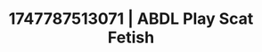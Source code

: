 ---
categories:
- Alt aesthetic girls
- Naughty librarian
- AI sensuality
- Real amateur
- Candlelit scenes
image: /assets/images/1747787513071.jpg
layout: post
seo:
  description: Featured content with sensual Scat Fetish, ABDL Play. HD images available.
  keywords: Scat Fetish, ABDL Play
  og_image: /assets/images/1747787513071.jpg
  schema_type: VisualArtwork
tags:
- ABDL Play
- '#1747787513071'
- Scat Fetish
title: 1747787513071 | ABDL Play Scat Fetish
---